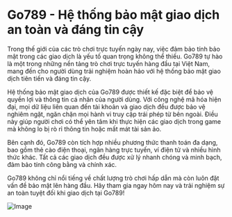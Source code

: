 # Go789 - Hệ thống bảo mật giao dịch an toàn và đáng tin cậy

Trong thế giới của các trò chơi trực tuyến ngày nay, việc đảm bảo tính bảo mật trong các giao dịch là yếu tố quan trọng không thể thiếu. Go789 tự hào là một trong những nền tảng trò chơi trực tuyến hàng đầu tại Việt Nam, mang đến cho người dùng trải nghiệm hoàn hảo với hệ thống bảo mật giao dịch tiên tiến và đáng tin cậy.

Hệ thống bảo mật giao dịch của Go789 được thiết kế đặc biệt để bảo vệ quyền lợi và thông tin cá nhân của người dùng. Với công nghệ mã hóa hiện đại, mọi dữ liệu liên quan đến tài khoản và giao dịch đều được bảo vệ nghiêm ngặt, ngăn chặn mọi hành vi truy cập trái phép từ bên ngoài. Điều này giúp người chơi có thể yên tâm khi thực hiện các giao dịch trong game mà không lo bị rò rỉ thông tin hoặc mất mát tài sản ảo.

Bên cạnh đó, Go789 còn tích hợp nhiều phương thức thanh toán đa dạng, bao gồm thẻ cào điện thoại, ngân hàng trực tuyến, ví điện tử và nhiều hình thức khác. Tất cả các giao dịch đều được xử lý nhanh chóng và minh bạch, đảm bảo tính công bằng và chính xác.

Go789 không chỉ nổi tiếng về chất lượng trò chơi hấp dẫn mà còn luôn đặt vấn đề bảo mật lên hàng đầu. Hãy tham gia ngay hôm nay và trải nghiệm sự an toàn tuyệt đối khi giao dịch tại Go789!

![Image](https://github.com/user-attachments/assets/bd51ea9f-0666-407b-a7a7-98ead6de688c)